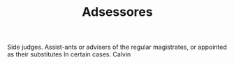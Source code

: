 ---
title: Adsessores
permalink: "/definitions/adsessores.html"
body: Side judges. Assist-ants or advisers of the regular magistrates, or appointed
  as their substitutes ln certain cases. Calvin
published_at: '2018-07-07'
layout: post
---